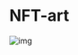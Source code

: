 # NFT-art
![img](https://user-images.githubusercontent.com/83508209/180918287-57894a8b-600e-4613-9c6a-c5147e1cac9d.png)
